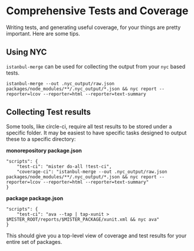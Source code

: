 Comprehensive Tests and Coverage
================================

Writing tests, and generating useful coverage, for your things are pretty important.
Here are some tips.

## Using NYC
`istanbul-merge` can be used for collecting the output from your `nyc` based tests.
```
istanbul-merge --out .nyc_output/raw.json packages/node_modules/**/.nyc_output/*.json && nyc report --reporter=lcov --reporter=html --reporter=text-summary
```

## Collecting Test results
Some tools, like circle-ci, require all test results to be stored under a specific folder.  It may be easiest to have specific tasks designed to output these to a specific directory:

**monorepository package.json**
```
"scripts": {
    "test-ci": "mister do-all !test-ci",
    "coverage-ci": "istanbul-merge --out .nyc_output/raw.json packages/node_modules/**/.nyc_output/*.json && nyc report --reporter=lcov --reporter=html --reporter=text-summary"
}
```

**package package.json**
```
"scripts": {
    "test-ci": "ava --tap | tap-xunit > $MISTER_ROOT/reports/$MISTER_PACKAGE/xunit.xml && nyc ava"
}
```

This should give you a top-level view of coverage and test results for your entire set of packages.